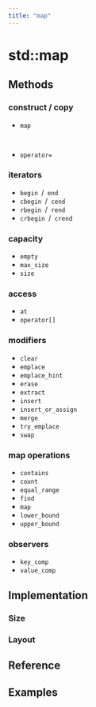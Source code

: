 ```yaml
---
title: "map"
---
```


# std::map

## Methods

### construct / copy

- `map`

` `

- `operator=`

### iterators

- `begin `/` end`
- `cbegin `/` cend`
- `rbegin `/` rend`
- `crbegin `/` crend`

### capacity

- `empty`
- `max_size`
- `size`

### access

- `at`
- `operator[]`

### modifiers

- `clear`
- `emplace`
- `emplace_hint`
- `erase`
- `extract`
- `insert`
- `insert_or_assign`
- `merge`
- `try_emplace`
- `swap`

### map operations

- `contains`
- `count`
- `equal_range`
- `find`
- `map`
- `lower_bound`
- `upper_bound`

### observers

- `key_comp`
- `value_comp`

## Implementation

### Size

### Layout

## Reference

## Examples
